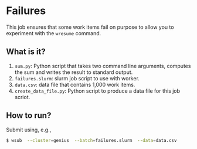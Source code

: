 # Failures

This job ensures that some work items fail on purpose to allow
you to experiment with the `wresume` command.


## What is it?

1. `sum.py`: Python script that takes two command line arguments, computes the
   sum and writes the result to standard output.
1. `failures.slurm`: slurm job script to use with worker.
1. `data.csv`: data file that contains 1,000 work items.
1. `create_data_file.py`: Python script to produce a data file for this job scriot.


## How to run?

Submit using, e.g.,
```bash
$ wsub  --cluster=genius  --batch=failures.slurm  --data=data.csv
```

